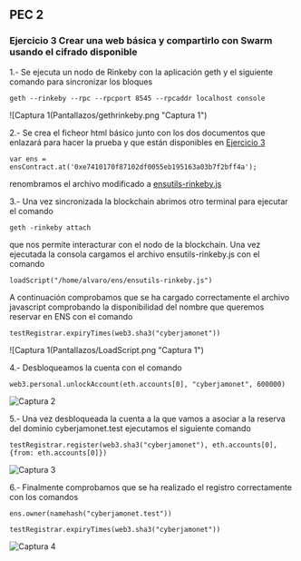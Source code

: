 ## PEC 2

###  Ejercicio 3 Crear una web básica y compartirlo con Swarm usando el cifrado disponible

1.- Se ejecuta un nodo de Rinkeby con la aplicación geth y el siguiente comando para sincronizar los bloques
```console
geth --rinkeby --rpc --rpcport 8545 --rpcaddr localhost console
```
![Captura 1(Pantallazos/gethrinkeby.png "Captura 1")

2.- Se crea el ficheor html básico junto con los dos documentos que enlazará para hacer la prueba y que están disponibles en [Ejercicio 3](./)
```console
var ens = ensContract.at('0xe7410170f87102df0055eb195163a03b7f2bff4a');
```
renombramos el archivo modificado a [ensutils-rinkeby.js](ensutils-rinkeby.js)

3.- Una vez sincronizada la blockchain abrimos otro terminal para ejecutar el comando
```console
geth -rinkeby attach 
```
que nos permite interacturar con el nodo de la blockchain. Una vez ejecutada la consola cargamos el archivo ensutils-rinkeby.js con el comando 
```console
loadScript("/home/alvaro/ens/ensutils-rinkeby.js")
```
A continuación comprobamos que se ha cargado correctamente el archivo javascript comprobando la disponibilidad del nombre que queremos reservar en ENS con el comando
```console
testRegistrar.expiryTimes(web3.sha3("cyberjamonet"))
```

![Captura 1(Pantallazos/LoadScript.png "Captura 1")

4.- Desbloqueamos la cuenta con el comando
```console
web3.personal.unlockAccount(eth.accounts[0], "cyberjamonet", 600000)
```

![Captura 2](Pantallazos/unlockaccount.png "Captura 2")

5.- Una vez desbloqueada la cuenta a la que vamos a asociar a la reserva del dominio cyberjamonet.test ejecutamos el siguiente comando 
```console
testRegistrar.register(web3.sha3("cyberjamonet"), eth.accounts[0], {from: eth.accounts[0]})
```

![Captura 3](Pantallazos/register.png "Captura 3")

6.- Finalmente comprobamos que se ha realizado el registro correctamente con los comandos 
```console
ens.owner(namehash("cyberjamonet.test"))
```
```console
testRegistrar.expiryTimes(web3.sha3("cyberjamonet"))
```

![Captura 4](Pantallazos/comprobacion.png "Captura 4")
